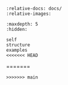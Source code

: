 ```{include} ../README.md
:relative-docs: docs/
:relative-images:
```

```{toctree}
:maxdepth: 5
:hidden:

self
structure
examples
<<<<<<< HEAD
```
=======
```
>>>>>>> main
